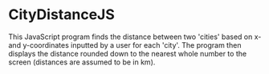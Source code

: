 # CityDistanceJS
This JavaScript program finds the distance between two 'cities' based on x- and y-coordinates inputted by a user for each 'city'. The program then displays the distance rounded down to the nearest whole number to the screen (distances are assumed to be in km). 
